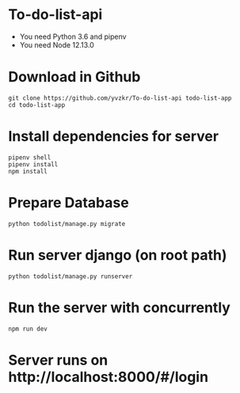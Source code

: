 # To-do-list-api
- You need Python 3.6 and pipenv
- You need Node 12.13.0

# Download in Github
```shell
git clone https://github.com/yvzkr/To-do-list-api todo-list-app
cd todo-list-app
```

# Install dependencies for server
```shell
pipenv shell
pipenv install
npm install
```
# Prepare Database
```shell
python todolist/manage.py migrate
```

# Run server django (on root path)
```shell
python todolist/manage.py runserver
```

# Run the  server with concurrently
```shell
npm run dev
```

# Server runs on http://localhost:8000/#/login 
